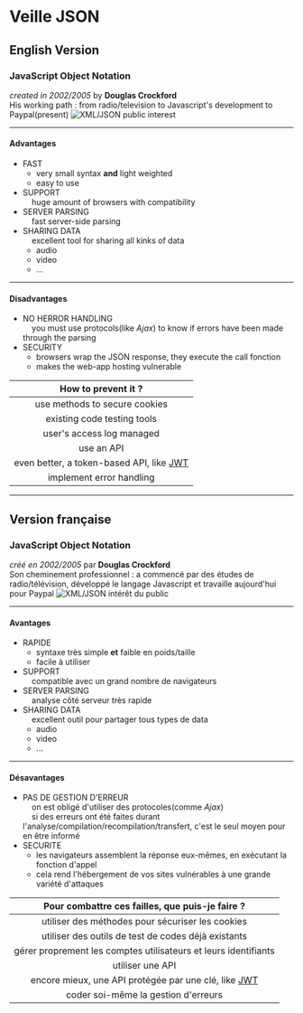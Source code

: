 # Veille JSON
## English Version
### JavaScript Object Notation
*created in 2002/2005* by **Douglas Crockford**   
His working path : from radio/television to Javascript's development to Paypal(present)
![XML/JSON public interest](https://cdn-images-1.medium.com/max/1600/1*cU8rwGI0WgtCWP91SIy3-w.png)
***
#### Advantages
* FAST
    - very small syntax **and** light weighted
    - easy to use
* SUPPORT   
&nbsp; &nbsp; huge amount of browsers with compatibility
* SERVER PARSING   
&nbsp; &nbsp; fast server-side parsing
* SHARING DATA   
&nbsp; &nbsp; excellent tool for sharing all kinks of data
    + audio
    + video
    + ... 
***
#### Disadvantages
* NO HERROR HANDLING   
&nbsp; &nbsp; you must use protocols(like *Ajax*) to know if errors have been made through the parsing
* SECURITY
    - browsers wrap the JSON response, they execute the call fonction
    - makes the web-app hosting vulnerable   

|**How to prevent it ?**|
|:-:|
|use methods to secure cookies|
|existing code testing tools|
|user's access log managed|
|use an API|
|even better, a token-based API, like [JWT](https://jwt.io/)|
|implement error handling|



---
## Version française
### JavaScript Object Notation
*créé en 2002/2005* par **Douglas Crockford**   
Son cheminement professionnel : a commencé par des études de radio/télévision, développé le langage Javascript et travaille aujourd'hui pour Paypal
![XML/JSON intérêt du public](https://cdn-images-1.medium.com/max/1600/1*cU8rwGI0WgtCWP91SIy3-w.png)
***
#### Avantages
* RAPIDE
    - syntaxe très simple **et** faible en poids/taille
    - facile à utiliser
* SUPPORT   
&nbsp; &nbsp; compatible avec un grand nombre de navigateurs
* SERVER PARSING   
&nbsp; &nbsp; analyse côté serveur très rapide
* SHARING DATA   
&nbsp; &nbsp; excellent outil pour partager tous types de data
    + audio
    + video
    + ...
*** 
#### Désavantages
* PAS DE GESTION D'ERREUR   
&nbsp; &nbsp; on est obligé d'utiliser des protocoles(comme *Ajax*)   
&nbsp; &nbsp; si des erreurs ont été faites durant l'analyse/compilation/recompilation/transfert, c'est le seul moyen pour en être informé
* SECURITE
    - les navigateurs assemblent la réponse eux-mêmes, en exécutant la fonction d'appel
    - cela rend l'hébergement de vos sites vulnérables à une grande variété d'attaques   

|**Pour combattre ces failles, que puis-je faire ?**|
|:-:|
|utiliser des méthodes pour sécuriser les cookies|
|utiliser des outils de test de codes déjà existants|
|gérer proprement les comptes utilisateurs et leurs identifiants|
|utiliser une API|
|encore mieux, une API protégée par une clé, like [JWT](https://jwt.io/)|
|coder soi-même la gestion d'erreurs|

